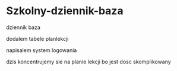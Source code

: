 # Szkolny-dziennik-baza
dziennik baza

dodalem tabele planlekcji

napisalem system logowania

dzis koncentrujemy sie na planie lekcji bo jest dosc skomplikowany
